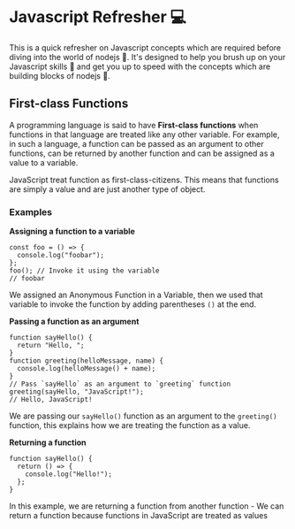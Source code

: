 # Javascript Refresher :computer:

This is a quick refresher on Javascript concepts which are required before diving into the world of nodejs :book:. It's designed to help you brush up on your Javascript skills :muscle: and get you up to speed with the concepts which are building blocks of nodejs :rocket:.

## First-class Functions

A programming language is said to have **First-class functions** when functions in that language are treated like any other variable. For example, in such a language, a function can be passed as an argument to other functions, can be returned by another function and can be assigned as a value to a variable.

JavaScript treat function as first-class-citizens. This means that functions are simply a value and are just another type of object.

### Examples

**Assigning a function to a variable**
```
const foo = () => {
  console.log("foobar");
};
foo(); // Invoke it using the variable
// foobar
```
We assigned an Anonymous Function in a Variable, then we used that variable to invoke the function by adding parentheses `()` at the end.

**Passing a function as an argument**
```
function sayHello() {
  return "Hello, ";
}
function greeting(helloMessage, name) {
  console.log(helloMessage() + name);
}
// Pass `sayHello` as an argument to `greeting` function
greeting(sayHello, "JavaScript!");
// Hello, JavaScript!
```
We are passing our `sayHello()` function as an argument to the `greeting()` function, this explains how we are treating the function as a value.

**Returning a function**
```
function sayHello() {
  return () => {
    console.log("Hello!");
  };
}
```
In this example, we are returning a function from another function - We can return a function because functions in JavaScript are treated as values